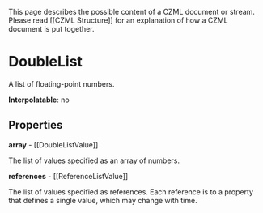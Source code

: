 This page describes the possible content of a CZML document or stream. Please read [[CZML Structure]] for an explanation of how a CZML document is put together.

# DoubleList

A list of floating-point numbers.

**Interpolatable**: no

## Properties

**array** - [[DoubleListValue]]

The list of values specified as an array of numbers.


**references** - [[ReferenceListValue]]

The list of values specified as references. Each reference is to a property that defines a single value, which may change with time.


